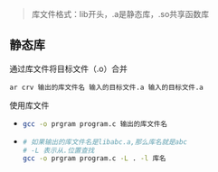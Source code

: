 > 库文件格式：lib开头，.a是静态库，.so共享函数库

## 静态库

通过库文件将目标文件（.o）合并

```
ar crv 输出的库文件名 输入的目标文件.a 输入的目标文件.a
```

使用库文件

- ```bash
  gcc -o prgram program.c 输出的库文件名
  ```

- ```bash
  # 如果输出的库文件名是libabc.a,那么库名就是abc
  # -L 表示从.位置查找
  gcc -o prgram program.c -L . -l 库名
  ```

